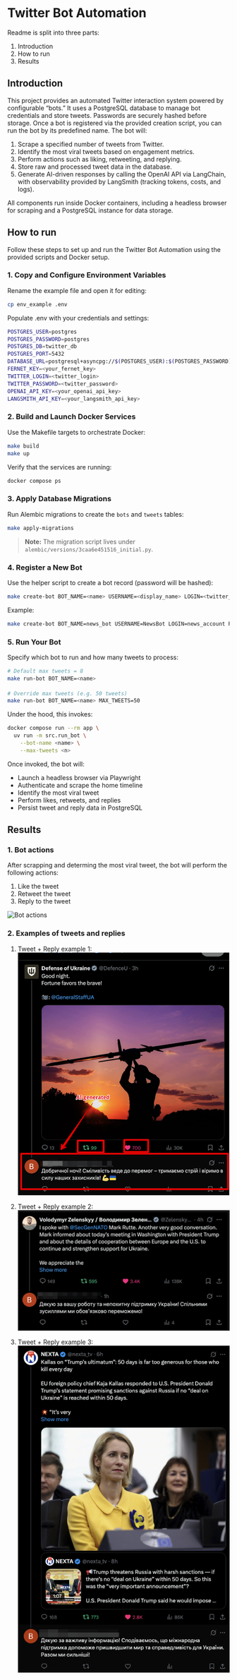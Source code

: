 # Twitter Bot Automation

Readme is split into three parts:

1. Introduction
2. How to run
3. Results


## Introduction

This project provides an automated Twitter interaction system powered by configurable “bots.” It uses a PostgreSQL database to manage bot credentials and store tweets. Passwords are securely hashed before storage. Once a bot is registered via the provided creation script, you can run the bot by its predefined name. The bot will:

1. Scrape a specified number of tweets from Twitter.
2. Identify the most viral tweets based on engagement metrics.
3. Perform actions such as liking, retweeting, and replying.
4. Store raw and processed tweet data in the database.
5. Generate AI-driven responses by calling the OpenAI API via LangChain, with observability provided by LangSmith (tracking tokens, costs, and logs).

All components run inside Docker containers, including a headless browser for scraping and a PostgreSQL instance for data storage.


## How to run 

Follow these steps to set up and run the Twitter Bot Automation using the provided scripts and Docker setup.

### 1. Copy and Configure Environment Variables

Rename the example file and open it for editing:

```bash
cp env_example .env
```

Populate .env with your credentials and settings:

```bash
POSTGRES_USER=postgres
POSTGRES_PASSWORD=postgres
POSTGRES_DB=twitter_db
POSTGRES_PORT=5432
DATABASE_URL=postgresql+asyncpg://$(POSTGRES_USER):$(POSTGRES_PASSWORD)@db:5432/$(POSTGRES_DB)
FERNET_KEY=<your_fernet_key>
TWITTER_LOGIN=<twitter_login>
TWITTER_PASSWORD=<twitter_password>
OPENAI_API_KEY=<your_openai_api_key>
LANGSMITH_API_KEY=<your_langsmith_api_key>
```

### 2. Build and Launch Docker Services

Use the Makefile targets to orchestrate Docker:

```bash
make build
make up
```

Verify that the services are running:

```bash
docker compose ps
```

### 3. Apply Database Migrations

Run Alembic migrations to create the `bots` and `tweets` tables:

```bash
make apply-migrations
```

> **Note:** The migration script lives under `alembic/versions/3caa6e451516_initial.py`.

### 4. Register a New Bot

Use the helper script to create a bot record (password will be hashed):

```bash
make create-bot BOT_NAME=<name> USERNAME=<display_name> LOGIN=<twitter_login> PASSWORD=<plaintext_password>
```

Example:

```bash
make create-bot BOT_NAME=news_bot USERNAME=NewsBot LOGIN=news_account PASSWORD=SuperSecret123
```

### 5. Run Your Bot

Specify which bot to run and how many tweets to process:

```bash
# Default max tweets = 8
make run-bot BOT_NAME=<name>

# Override max tweets (e.g. 50 tweets)
make run-bot BOT_NAME=<name> MAX_TWEETS=50
```

Under the hood, this invokes:

```bash
docker compose run --rm app \
  uv run -m src.run_bot \
    --bot-name <name> \
    --max-tweets <n>
```

Once invoked, the bot will:

- Launch a headless browser via Playwright
- Authenticate and scrape the home timeline
- Identify the most viral tweet
- Perform likes, retweets, and replies
- Persist tweet and reply data in PostgreSQL

## Results

### 1. Bot actions 

After scrapping and determing the most viral tweet, the bot will perform the following actions:

1. Like the tweet
2. Retweet the tweet
3. Reply to the tweet

![Bot actions](./assets/bot_actions.gif)

### 2. Examples of tweets and replies
1. Tweet + Reply example 1:
![Tweet](./assets/ex1.png)

2. Tweet + Reply example 2:
![Reply](./assets/ex2.png)

3. Tweet + Reply example 3:
![Tweet](./assets/ex3.png)

